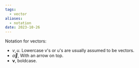 ```yaml
---
tags:
  - vector
aliases:
  - notation
date: 2023-10-26
---
```

Notation for vectors:
- $v, u$. Lowercase v's or u's are usually assumed to be vectors.
- $\vec{a}$, With an arrow on top.
- $\boldsymbol{v}$, boldcase.